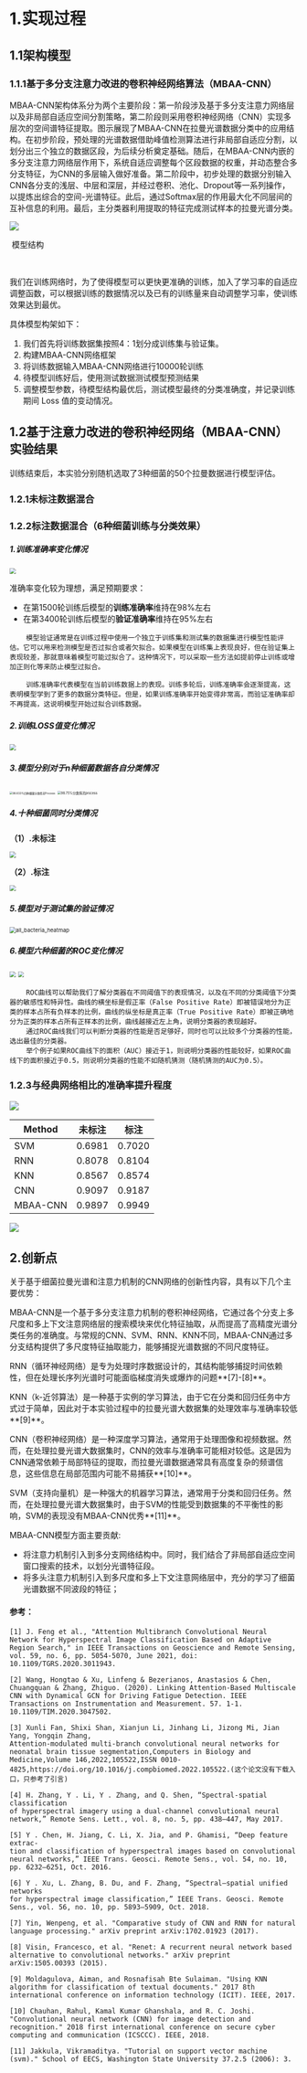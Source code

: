 # 1.实现过程

## 1.1架构模型

### 1.1.1基于多分支注意力改进的卷积神经网络算法（MBAA-CNN）

​		MBAA-CNN架构体系分为两个主要阶段：第一阶段涉及基于多分支注意力网络层以及非局部自适应空间分割策略，第二阶段则采用卷积神经网络（CNN）实现多层次的空间谱特征提取。图示展现了MBAA-CNN在拉曼光谱数据分类中的应用结构。在初步阶段，预处理的光谱数据借助峰值检测算法进行非局部自适应分割，以划分出三个独立的数据区段，为后续分析奠定基础。随后，在MBAA-CNN内嵌的多分支注意力网络层作用下，系统自适应调整每个区段数据的权重，并动态整合多分支特征，为CNN的多层输入做好准备。第二阶段中，初步处理的数据分别输入CNN各分支的浅层、中层和深层，并经过卷积、池化、Dropout等一系列操作，以提炼出综合的空间-光谱特征。此后，通过Softmax层的作用最大化不同层间的互补信息的利用。最后，主分类器利用提取的特征完成测试样本的拉曼光谱分类。

![](https://s2.loli.net/2024/01/04/ZBG6MHalDo5pUnj.png)	

​																			模型结构

​	

​	我们在训练网络时，为了使得模型可以更快更准确的训练，加入了学习率的自适应调整函数，可以根据训练的数据情况以及已有的训练量来自动调整学习率，使训练效果达到最优。

具体模型构架如下：	

1. 我们首先将训练数据集按照4：1划分成训练集与验证集。
2. 构建MBAA-CNN网络框架
3. 将训练数据输入MBAA-CNN网络进行10000轮训练
4. 待模型训练好后，使用测试数据测试模型预测结果
5. 调整模型参数，待模型结构最优后，测试模型最终的分类准确度，并记录训练期间 Loss 值的变动情况。



## 1.2基于注意力改进的卷积神经网络（MBAA-CNN）实验结果

训练结束后，本实验分别随机选取了3种细菌的50个拉曼数据进行模型评估。

### 1.2.1未标注数据混合

### 1.2.2标注数据混合（6种细菌训练与分类效果）

##### 1.训练准确率变化情况

<img src="https://s2.loli.net/2024/01/04/vVLM1F6b9u2y7li.png" style="zoom:67%;" />

准确率变化较为理想，满足预期要求：

- 在第1500轮训练后模型的**训练准确率**维持在98%左右
- 在第3400轮训练后模型的**验证准确率**维持在95%左右

```
	模型验证通常是在训练过程中使用一个独立于训练集和测试集的数据集进行模型性能评估。它可以用来检测模型是否过拟合或者欠拟合。如果模型在训练集上表现良好，但在验证集上表现较差，那就意味着模型可能过拟合了。这种情况下，可以采取一些方法如提前停止训练或增加正则化等来防止模型过拟合。

	训练准确率代表模型在当前训练数据上的表现。训练多轮后，训练准确率会逐渐提高，这表明模型学到了更多的数据分类特征。但是，如果训练准确率开始变得非常高，而验证准确率却不再提高，这说明模型开始过拟合训练数据。
```

##### 2.训练LOSS值变化情况

<img src="https://s2.loli.net/2024/01/04/GXWKuys8DNzIALM.png" style="zoom:67%;" />

##### 3.模型分别对于n种细菌数据各自分类情况

<img src="./img/98.833%四种细菌分类情况Process.png" alt="98.833%四种细菌分类情况Process" style="zoom: 33%;" />

<img src="./img/98.75%分类情况process.png" alt="98.75%分类情况process" style="zoom: 40%;" />

##### 4.十种细菌同时分类情况

**（1）.未标注**

<img src="https://s2.loli.net/2024/01/04/eCnNmoRU6cQVF1A.png" style="zoom:67%;" />

**（2）.标注**

<img src="https://s2.loli.net/2024/01/04/6DOsFjiCPTaumoI.png" style="zoom:67%;" />

##### 5.模型对于测试集的验证情况

<img src="https://s2.loli.net/2024/01/04/AiR4Hmg9Q1YnhZ5.png" alt="all_bacteria_heatmap" style="zoom: 67%;" />

##### 6.模型六种细菌的ROC变化情况

<img src="https://s2.loli.net/2024/01/04/376jQY45r9hOtem.png" style="zoom:67%;" />

<img src="https://s2.loli.net/2024/01/04/yWE2xT6fCgALRi5.png" style="zoom: 67%;" />

```
	ROC曲线可以帮助我们了解分类器在不同阈值下的表现情况，以及在不同的分类阈值下分类器的敏感性和特异性。曲线的横坐标是假正率（False Positive Rate）即被错误地分为正类的样本占所有负样本的比例，曲线的纵坐标是真正率（True Positive Rate）即被正确地分为正类的样本占所有正样本的比例，曲线越接近左上角，说明分类器的表现越好。
	通过ROC曲线我们可以判断分类器的性能是否足够好，同时也可以比较多个分类器的性能，选出最佳的分类器。
	举个例子如果ROC曲线下的面积（AUC）接近于1，则说明分类器的性能较好，如果ROC曲线下的面积接近于0.5，则说明分类器的性能不如随机猜测（随机猜测的AUC为0.5）。
```

### 1.2.3与经典网络相比的准确率提升程度

![](https://s2.loli.net/2024/01/04/xlWHQi4wUv3M8bX.png)

| Method   | 未标注 | 标注   |
| -------- | ------ | ------ |
| SVM      | 0.6981 | 0.7020 |
| RNN      | 0.8078 | 0.8104 |
| KNN      | 0.8567 | 0.8574 |
| CNN      | 0.9097 | 0.9187 |
| MBAA-CNN | 0.9897 | 0.9949 |



![](https://s2.loli.net/2024/01/04/XcWEgGSzbC2TmKJ.png)

## 2.创新点

关于基于细菌拉曼光谱和注意力机制的CNN网络的创新性内容，具有以下几个主要优势：

MBAA-CNN是一个基于多分支注意力机制的卷积神经网络，它通过各个分支上多尺度和多上下文注意网络层的搜索模块来优化特征抽取，从而提高了高精度光谱分类任务的准确度。与常规的CNN、SVM、RNN、KNN不同，MBAA-CNN通过多分支结构提供了多尺度特征抽取能力，能够捕捉光谱数据的不同尺度特征。

RNN（循环神经网络）是专为处理时序数据设计的，其结构能够捕捉时间依赖性，但在处理长序列光谱时可能面临梯度消失或爆炸的问题**[7]-[8]**。

KNN（k-近邻算法）是一种基于实例的学习算法，由于它在分类和回归任务中方式过于简单，因此对于本实验过程中的拉曼光谱大数据集的处理效率与准确率较低**[9]**。

CNN（卷积神经网络）是一种深度学习算法，通常用于处理图像和视频数据。然而，在处理拉曼光谱大数据集时，CNN的效率与准确率可能相对较低。这是因为CNN通常依赖于局部特征的提取，而拉曼光谱数据通常具有高度复杂的频谱信息，这些信息在局部范围内可能不易捕获**[10]**。

SVM（支持向量机）是一种强大的机器学习算法，通常用于分类和回归任务。然而，在处理拉曼光谱大数据集时，由于SVM的性能受到数据集的不平衡性的影响，SVM的表现没有MBAA-CNN优秀**[11]**。

MBAA-CNN模型方面主要贡献:

- 将注意力机制引入到多分支网络结构中。同时，我们结合了非局部自适应空间窗口搜索的技术，以划分光谱特征段。
- 将多头注意力机制引入到多尺度和多上下文注意网络层中，充分的学习了细菌光谱数据不同波段的特征；

#### **参考：**

```
[1] J. Feng et al., "Attention Multibranch Convolutional Neural Network for Hyperspectral Image Classification Based on Adaptive Region Search," in IEEE Transactions on Geoscience and Remote Sensing, vol. 59, no. 6, pp. 5054-5070, June 2021, doi: 10.1109/TGRS.2020.3011943.

[2] Wang, Hongtao & Xu, Linfeng & Bezerianos, Anastasios & Chen, Chuangquan & Zhang, Zhiguo. (2020). Linking Attention-Based Multiscale CNN with Dynamical GCN for Driving Fatigue Detection. IEEE Transactions on Instrumentation and Measurement. 57. 1-1. 10.1109/TIM.2020.3047502. 

[3] Xunli Fan, Shixi Shan, Xianjun Li, Jinhang Li, Jizong Mi, Jian Yang, Yongqin Zhang,
Attention-modulated multi-branch convolutional neural networks for neonatal brain tissue segmentation,Computers in Biology and Medicine,Volume 146,2022,105522,ISSN 0010-4825,https://doi.org/10.1016/j.compbiomed.2022.105522.(这个论文没有下载入口，只参考了引言)

[4] H. Zhang, Y . Li, Y . Zhang, and Q. Shen, “Spectral-spatial classification
of hyperspectral imagery using a dual-channel convolutional neural
network,” Remote Sens. Lett., vol. 8, no. 5, pp. 438–447, May 2017.

[5] Y . Chen, H. Jiang, C. Li, X. Jia, and P. Ghamisi, “Deep feature extrac-
tion and classification of hyperspectral images based on convolutional
neural networks,” IEEE Trans. Geosci. Remote Sens., vol. 54, no. 10,
pp. 6232–6251, Oct. 2016.

[6] Y . Xu, L. Zhang, B. Du, and F. Zhang, “Spectral–spatial unified networks
for hyperspectral image classification,” IEEE Trans. Geosci. Remote
Sens., vol. 56, no. 10, pp. 5893–5909, Oct. 2018.

[7] Yin, Wenpeng, et al. "Comparative study of CNN and RNN for natural language processing." arXiv preprint arXiv:1702.01923 (2017).

[8] Visin, Francesco, et al. "Renet: A recurrent neural network based alternative to convolutional networks." arXiv preprint arXiv:1505.00393 (2015).

[9] Moldagulova, Aiman, and Rosnafisah Bte Sulaiman. "Using KNN algorithm for classification of textual documents." 2017 8th international conference on information technology (ICIT). IEEE, 2017.

[10] Chauhan, Rahul, Kamal Kumar Ghanshala, and R. C. Joshi. "Convolutional neural network (CNN) for image detection and recognition." 2018 first international conference on secure cyber computing and communication (ICSCCC). IEEE, 2018.

[11] Jakkula, Vikramaditya. "Tutorial on support vector machine (svm)." School of EECS, Washington State University 37.2.5 (2006): 3.

```
